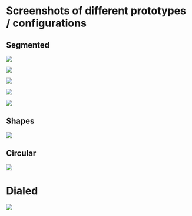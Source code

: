 # Screenshots of different prototypes / configurations

## Segmented

![](https://raw.githubusercontent.com/timeprism/introduction/main/gallery/IMG_1889.jpeg)

![](https://raw.githubusercontent.com/timeprism/introduction/main/gallery/IMG_1890.jpeg)

![](https://raw.githubusercontent.com/timeprism/introduction/main/gallery/IMG_1894.jpeg)

![](https://raw.githubusercontent.com/timeprism/introduction/main/gallery/IMG_1895.jpeg)

![](https://raw.githubusercontent.com/timeprism/introduction/main/gallery/IMG_1896.jpeg)

## Shapes

![](https://raw.githubusercontent.com/timeprism/introduction/main/gallery/IMG_1892.jpeg)

## Circular

![](https://raw.githubusercontent.com/timeprism/introduction/main/gallery/IMG_1891.jpeg)

# Dialed

![](https://raw.githubusercontent.com/timeprism/introduction/main/gallery/IMG_1893.jpeg)
